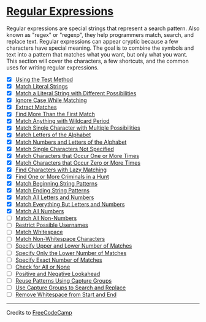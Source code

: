 # [Regular Expressions](https://learn.freecodecamp.org/javascript-algorithms-and-data-structures/regular-expressions/)

Regular expressions are special strings that represent a search pattern. Also known as "regex" or "regexp", they help programmers match, search, and replace text. Regular expressions can appear cryptic because a few characters have special meaning. The goal is to combine the symbols and text into a pattern that matches what you want, but only what you want. This section will cover the characters, a few shortcuts, and the common uses for writing regular expressions.

- [x] [Using the Test Method](01-using-the-test-method.js)
- [x] [Match Literal Strings](02-match-literal-strings.js)
- [x] [Match a Literal String with Different Possibilities](03-match-a-literal-string-with-different-possibilities.js)
- [x] [Ignore Case While Matching](04-ignore-case-while-matching.js)
- [x] [Extract Matches](05-extract-matches.js)
- [x] [Find More Than the First Match](06-find-more-than-the-first-match.js)
- [x] [Match Anything with Wildcard Period](07-match-anything-with-wildcard-period.js)
- [x] [Match Single Character with Multiple Possibilities](08-match-single-character-with-multiple-possibilities.js)
- [x] [Match Letters of the Alphabet](09-match-letters-of-the-alphabet.js)
- [x] [Match Numbers and Letters of the Alphabet](10-match-numbers-and-letters-of-the-alphabet.js)
- [x] [Match Single Characters Not Specified](11-match-single-characters-not-specified.js)
- [x] [Match Characters that Occur One or More Times](12-match-characters-that-occur-one-or-more-times.js)
- [x] [Match Characters that Occur Zero or More Times](13-match-characters-that-occur-zero-or-more-times.js)
- [x] [Find Characters with Lazy Matching](14-find-characters-with-lazy-matching.js)
- [x] [Find One or More Criminals in a Hunt](15-find-one-or-more-criminals-in-a-hunt.js)
- [x] [Match Beginning String Patterns](16-match-beginning-string-patterns.js)
- [x] [Match Ending String Patterns](17-match-ending-string-patterns.js)
- [x] [Match All Letters and Numbers](18-match-all-letters-and-numbers.js)
- [x] [Match Everything But Letters and Numbers](19-match-everything-but-letters-and-numbers.js)
- [x] [Match All Numbers](20-match-all-numbers.js)
- [ ] [Match All Non-Numbers](21-match-all-non-numbers.js)
- [ ] [Restrict Possible Usernames](22-restrict-possible-usernames.js)
- [ ] [Match Whitespace](23-match-whitespace.js)
- [ ] [Match Non-Whitespace Characters](24-match-non-whitespace-characters.js)
- [ ] [Specify Upper and Lower Number of Matches](25-specify-upper-and-lower-number-of-matches.js)
- [ ] [Specify Only the Lower Number of Matches](26-specify-only-the-lower-number-of-matches.js)
- [ ] [Specify Exact Number of Matches](27-specify-exact-number-of-matches.js)
- [ ] [Check for All or None](28-check-for-all-or-none.js)
- [ ] [Positive and Negative Lookahead](29-positive-and-negative-lookahead.js)
- [ ] [Reuse Patterns Using Capture Groups](30-reuse-patterns-using-capture-groups.js)
- [ ] [Use Capture Groups to Search and Replace](31-use-capture-groups-to-search-and-replace.js)
- [ ] [Remove Whitespace from Start and End](32-remove-whitespace-from-start-and-end.js)

---

Credits to [FreeCodeCamp](https://www.freecodecamp.org/)